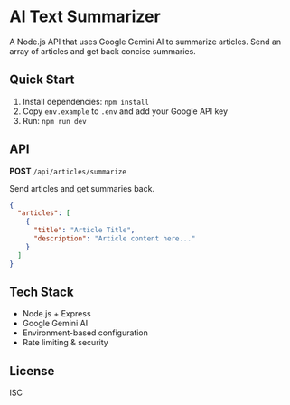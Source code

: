 # AI Text Summarizer

A Node.js API that uses Google Gemini AI to summarize articles. Send an array of articles and get back concise summaries.

## Quick Start

1. Install dependencies: `npm install`
2. Copy `env.example` to `.env` and add your Google API key
3. Run: `npm run dev`

## API

**POST** `/api/articles/summarize`

Send articles and get summaries back.

```json
{
  "articles": [
    {
      "title": "Article Title",
      "description": "Article content here..."
    }
  ]
}
```

## Tech Stack

- Node.js + Express
- Google Gemini AI
- Environment-based configuration
- Rate limiting & security

## License

ISC